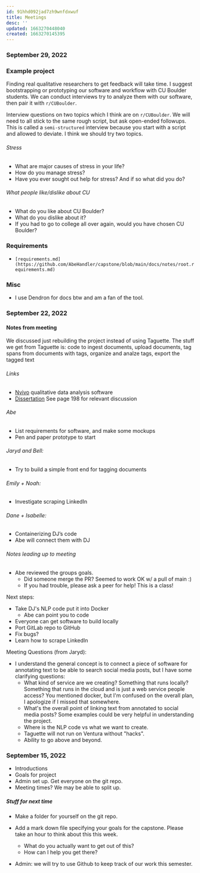 ```yaml
---
id: 91hhd092jad7zh9wnfdxwuf
title: Meetings
desc: ''
updated: 1663270448040
created: 1663270145395
---
```


### September 29, 2022

### Example project
Finding real qualitative researchers to get feedback will take time. I suggest bootstrapping or prototyping our software and workflow with CU Boulder students. We can conduct interviews try to analyze them with our software, then pair it with `r/CUBoulder`.

Interview questions on two topics which I think are on `r/CUBoulder`. We will need to all stick to the same rough script, but ask open-ended followups. This is called a `semi-structured` interview because you start with a script and allowed to deviate. I think we should try two topics.

###### Stress
- What are major causes of stress in your life?
- How do you manage stress?
- Have you ever sought out help for stress? And if so what did you do?

###### What people like/dislike about CU
- What do you like about CU Boulder?
- What do you dislike about it?
- If you had to go to college all over again, would you have chosen CU Boulder?

### Requirements
- `[requirements.md](https://github.com/AbeHandler/capstone/blob/main/docs/notes/root.requirements.md)`

### Misc

- I use Dendron for docs btw and am a fan of the tool.

### September 22, 2022

#### Notes from meeting
We discussed just rebuilding the project instead of using Taguette. The stuff we get from Taguette is: code to ingest documents, upload documents, tag spans from documents with tags, organize and analze tags, export the tagged text

###### Links
- [Nvivo](https://www.qsrinternational.com/nvivo-qualitative-data-analysis-software/home) qualitative data analysis software
- [Dissertation](https://www.abehandler.com/assets/pdf/dissertation.pdf) See page 198 for relevant discussion

###### Abe
- List requirements for software, and make some mockups
- Pen and paper prototype to start


###### Jaryd and Bell:
-  Try to build a simple front end for tagging documents

###### Emily + Noah:
- Investigate scraping LinkedIn

###### Dane + Isabelle:
- Containerizing DJ’s code
- Abe will connect them with DJ


###### Notes leading up to meeting
- Abe reviewed the groups goals.
    - Did someone merge the PR? Seemed to work OK w/ a pull of main :)
    - If you had trouble, please ask a peer for help! This is a class!

Next steps:
- Take DJ's NLP code put it into Docker
    - Abe can point you to code
- Everyone can get software to build locally
- Port GitLab repo to GitHub
- Fix bugs?
- Learn how to scrape LinkedIn


Meeting Questions (from Jaryd):

- I understand the general concept is to connect a piece of software for annotating text to be able to search social media posts, but I have some clarifying questions:
    - What kind of service are we creating? Something that runs locally? Something that runs in the cloud and is just a web service people access? You mentioned docker, but I'm confused on the overall plan, I apologize if I missed that somewhere.
    - What's the overall point of linking text from annotated to social media posts? Some examples could be very helpful in understanding the project.
    - Where is the NLP code vs what we want to create.
    - Taguette will not run on Ventura without "hacks".
    - Ability to go above and beyond.


### September 15, 2022

- Introductions
- Goals for project
- Admin set up. Get everyone on the git repo.
- Meeting times? We may be able to split up.

##### Stuff for next time
- Make a folder for yourself on the git repo.
- Add a mark down file specifying your goals for the capstone. Please take an hour to think about this this week.
    - What do you actually want to get out of this?
    - How can I help you get there?

- Admin: we will try to use Github to keep track of our work this semester.